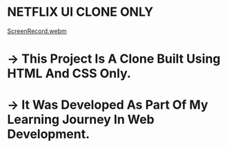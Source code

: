 # NETFLIX UI CLONE ONLY





[ScreenRecord.webm](https://github.com/user-attachments/assets/60fb4060-880d-419a-a82a-0198d02d8a7f)




# -> This Project Is A Clone Built Using HTML And CSS Only. 
# -> It Was Developed As Part Of My Learning Journey In Web Development.
